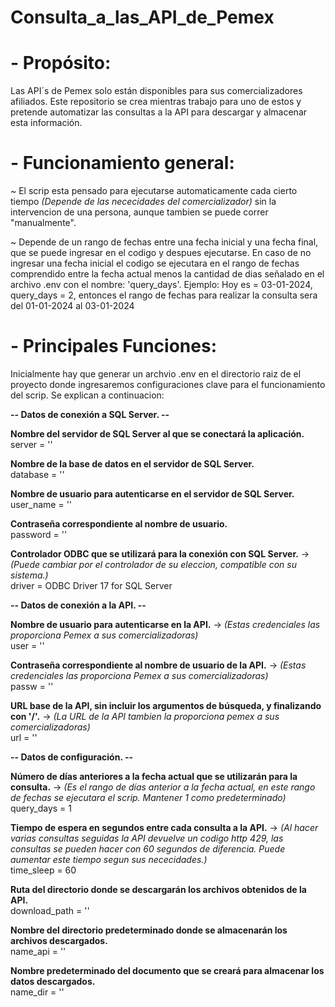 # Consulta_a_las_API_de_Pemex

# - **Propósito:**
 
   Las API´s de Pemex solo están disponibles para sus comercializadores afiliados. Este repositorio se crea mientras trabajo para uno de estos y pretende automatizar las consultas a la API para descargar y almacenar esta información.  
# - **Funcionamiento general:**

  ~ El scrip esta pensado para ejecutarse automaticamente cada cierto tiempo *(Depende de las nececidades del comercializador)* sin la intervencion de una persona, aunque tambien se puede correr "manualmente".
  
  ~ Depende de un rango de fechas entre una fecha inicial y una fecha final, que se puede ingresar en el codigo y despues ejecutarse. En caso de no ingresar una fecha inicial el codigo se ejecutara en el rango de fechas comprendido entre la fecha actual menos la cantidad de dias señalado en el archivo .env con el nombre: 'query_days'.
  Ejemplo:
   Hoy es = 03-01-2024, query_days = 2, entonces el rango de fechas para realizar la consulta sera del 01-01-2024 al 03-01-2024

# - **Principales Funciones:**
   Inicialmente hay que generar un archvio .env en el directorio raiz de el proyecto donde ingresaremos configuraciones clave para el funcionamiento del scrip. Se explican a continuacion:

   **-- Datos de conexión a SQL Server. --**
  
   **Nombre del servidor de SQL Server al que se conectará la aplicación.**  
   server = ''
   
   **Nombre de la base de datos en el servidor de SQL Server.**  
   database = '' 

   **Nombre de usuario para autenticarse en el servidor de SQL Server.**  
   user_name = ''
   
   **Contraseña correspondiente al nombre de usuario.**  
   password = ''
   
   **Controlador ODBC que se utilizará para la conexión con SQL Server.** -> *(Puede cambiar por el controlador de su eleccion, compatible con su sistema.)*  
   driver = ODBC Driver 17 for SQL Server 
   
   **-- Datos de conexión a la API. --**
   
   **Nombre de usuario para autenticarse en la API.** -> *(Estas credenciales las proporciona Pemex a sus comercializadoras)*  
   user = ''
   
   **Contraseña correspondiente al nombre de usuario de la API.** -> *(Estas credenciales las proporciona Pemex a sus comercializadoras)*  
   passw = ''
   
   **URL base de la API, sin incluir los argumentos de búsqueda, y finalizando con '/'.** -> *(La URL de la API tambien la proporciona pemex a sus comercializadoras)*  
   url = ''
   
   **-- Datos de configuración. --**
   
   **Número de días anteriores a la fecha actual que se utilizarán para la consulta.** -> *(Es el rango de días anterior a la fecha actual, en este rango de fechas se ejecutara el scrip. Mantener 1 como predeterminado)*  
   query_days = 1 
   
   **Tiempo de espera en segundos entre cada consulta a la API.** -> *(Al hacer varias consultas seguidas la API devuelve un codigo http 429, las consultas se pueden hacer con 60 segundos de diferencia. Puede aumentar este tiempo segun sus nececidades.)*  
   time_sleep = 60 
   
   **Ruta del directorio donde se descargarán los archivos obtenidos de la API.**  
   download_path = '' 
   
   **Nombre del directorio predeterminado donde se almacenarán los archivos descargados.**  
   name_api = '' 
   
   **Nombre predeterminado del documento que se creará para almacenar los datos descargados.**  
   name_dir = '' 
 
